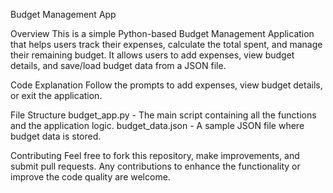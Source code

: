 
Budget Management App

Overview
This is a simple Python-based Budget Management Application that helps users track their expenses,
calculate the total spent, and manage their remaining budget. It allows users to add expenses, view budget 
details, and save/load budget data from a JSON file.

Code Explanation
Follow the prompts to add expenses, view budget details, or exit the application.

File Structure
budget_app.py - The main script containing all the functions and the application logic.
budget_data.json - A sample JSON file where budget data is stored.

Contributing
Feel free to fork this repository, make improvements, and submit pull requests. Any contributions 
to enhance the functionality or improve the code quality are welcome.

